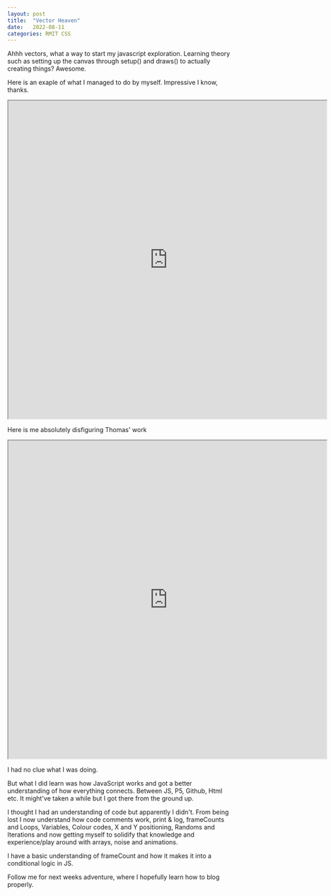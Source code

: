 ```yaml
---
layout: post
title:  "Vector Heaven"
date:   2022-08-11
categories: RMIT CSS
---
```



Ahhh vectors, what a way to start my javascript exploration. Learning theory such as setting up the canvas through setup() and draws() to actually creating things? Awesome. 


Here is an exaple of what I managed to do by myself. Impressive I know, thanks.

<iframe width=720 height=720  src="https://editor.p5js.org/s3849484/full/PInQszzmu"></iframe>



Here is me absolutely disfiguring Thomas' work


<iframe width=720 height=720  src="https://editor.p5js.org/s3849484/full/NCvw0NkmH"></iframe>

I had no clue what I was doing. 

But what I did learn was how JavaScript works and got a better understanding of how everything connects. Between JS, P5, Github, Html etc. It might've taken a while but I got there from the ground up.

I thought I had an understanding of code but apparently I didn't. From being lost I now understand how code comments work, print & log, frameCounts and Loops, Variables, Colour codes, X and Y positioning, Randoms and Iterations and now getting myself to solidify that knowledge and experience/play around with arrays, noise and animations. 

I have a basic understanding of frameCount and how it makes it into a conditional logic in JS. 


Follow me for next weeks adventure, where I hopefully learn how to blog properly. 
